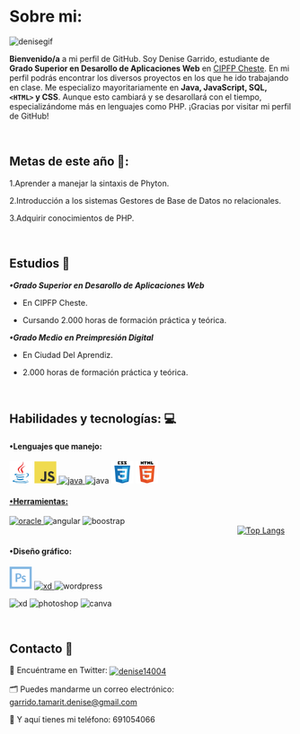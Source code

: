 # Sobre mi:

![denisegif](https://user-images.githubusercontent.com/131865422/234601760-68456885-b70d-4bf1-ab0b-22ae77b0584e.gif)


**Bienvenido/a** a mi perfil de GitHub. Soy Denise Garrido, estudiante de **Grado Superior en Desarollo de Aplicaciones Web** en [CIPFP Cheste](http://www.fpcheste.com/joomla/index.php/es/). En mi perfil podrás encontrar los diversos proyectos en los que he ido trabajando en clase. Me especializo mayoritariamente en **Java, JavaScript, SQL, `<HTML>` y CSS**. Aunque esto cambiará y se desarollará con el tiempo, especializándome más en lenguajes como PHP. ¡Gracias por visitar mi perfil de GitHub!

<br>

## Metas de este año 🦾:
1.Aprender a manejar la sintaxis de Phyton.

2.Introducción a los sistemas Gestores de Base de Datos no relacionales.

3.Adquirir conocimientos de PHP.

<br>

## Estudios :notebook:

  ***•Grado Superior en Desarollo de Aplicaciones Web***

- En CIPFP Cheste.

- Cursando 2.000 horas de formación práctica y teórica.


***•Grado Medio en Preimpresión Digital***
  
- En Ciudad Del Aprendiz.

- 2.000 horas de formación práctica y teórica.

<br>

## Habilidades y tecnologías: 💻

#### •Lenguajes que manejo:
<img src="https://raw.githubusercontent.com/devicons/devicon/master/icons/java/java-original.svg" alt="java" width="40" height="40"/> </a> <a href="https://developer.mozilla.org/en-US/docs/Web/JavaScript" target="_blank" rel="noreferrer"> <img src="https://raw.githubusercontent.com/devicons/devicon/master/icons/javascript/javascript-original.svg" alt="javascript" width="40" height="40"/> </a> <a href="https://www.oracle.com/" target="_blank" rel="noreferrer"> <img src="https://www.vectorlogo.zone/logos/php/php-ar21.svg" alt="java" width="70" height="40"/> </a> <img src="https://www.vectorlogo.zone/logos/typescriptlang/typescriptlang-icon.svg" alt="java" width="40" height="40"/> </a><img src="https://raw.githubusercontent.com/devicons/devicon/master/icons/css3/css3-original-wordmark.svg" alt="css3" width="40" height="40"/> </a> <a href="https://www.w3.org/html/" target="_blank" rel="noreferrer"> <img src="https://raw.githubusercontent.com/devicons/devicon/master/icons/html5/html5-original-wordmark.svg" alt="html5" width="40" height="40"/> </a> <a href="https://www.adobe.com/in/products/illustrator.html" target="_blank" rel="noreferrer">

#### •Herramientas:
<img src="https://sybyl.com/wp-content/uploads/2019/11/Oracle-Logo-For-Website-300x300.png" alt="oracle" width="50" height="50"/> </a> <img src="https://www.vectorlogo.zone/logos/angular/angular-icon.svg" alt="angular" width="40" height="40"/> </a> <img src="https://www.vectorlogo.zone/logos/getbootstrap/getbootstrap-icon.svg" alt="boostrap" width="40" height="40"/></a>&nbsp;&nbsp;&nbsp;&nbsp;&nbsp;&nbsp;&nbsp;&nbsp;&nbsp;&nbsp;&nbsp;&nbsp;&nbsp;&nbsp;&nbsp;&nbsp;&nbsp;&nbsp;&nbsp;&nbsp;&nbsp;&nbsp;&nbsp;&nbsp;&nbsp;&nbsp;&nbsp;&nbsp;&nbsp;&nbsp;&nbsp;&nbsp;&nbsp;&nbsp;&nbsp;&nbsp;&nbsp;&nbsp;&nbsp;&nbsp;&nbsp;&nbsp;&nbsp;&nbsp;&nbsp;&nbsp;&nbsp;&nbsp;&nbsp;&nbsp;&nbsp;&nbsp;&nbsp;&nbsp;&nbsp;&nbsp;&nbsp;&nbsp;&nbsp;&nbsp;&nbsp;&nbsp;&nbsp;&nbsp;&nbsp;&nbsp;&nbsp;&nbsp;&nbsp;&nbsp;&nbsp;&nbsp;&nbsp;&nbsp;&nbsp;&nbsp;&nbsp;&nbsp;&nbsp;&nbsp;&nbsp;&nbsp;&nbsp;&nbsp;&nbsp;&nbsp;&nbsp;&nbsp;&nbsp;&nbsp;&nbsp;&nbsp;&nbsp;&nbsp;&nbsp;&nbsp;&nbsp;&nbsp;&nbsp;&nbsp;&nbsp;&nbsp;
[![Top Langs](https://github-readme-stats.vercel.app/api/top-langs/?username=DeniseGarrido)](https://github.com/DeniseGarrido/github-readme-stats)

#### •Diseño gráfico:
<img src="https://raw.githubusercontent.com/devicons/devicon/master/icons/photoshop/photoshop-line.svg" alt="xd" width="40" height="40"/> </a>  <a href="https://www.adobe.com/products/xd.html" target="_blank" rel="noreferrer"> <img src="https://cdn4.iconfinder.com/data/icons/logos-and-brands/512/4_Indesign_Adobe_logo_logos-512.png" alt="xd" width="40" height="40"/> </a> <img src="https://www.vectorlogo.zone/logos/wordpress/wordpress-icon.svg" alt="wordpress" width="40" height="40"/> </a> <a href="https://www.adobe.com/products/xd.html" target="_blank" rel="noreferrer"> </a> 

<img src="https://hostore.com.uy/wp-content/uploads/2018/04/illustrator.png" alt="xd" width="40" height="40"/> </a> <img src="https://w7.pngwing.com/pngs/622/18/png-transparent-adobe-logo-logos-premier-pro-logos-and-brands-line-filled-icon.png" alt="photoshop" width="40" height="40"/> </a> <a href="https://www.adobe.com/products/xd.html" target="_blank" rel="noreferrer"> </a> <img src="https://www.vectorlogo.zone/logos/canva/canva-icon.svg" alt="canva" width="40" height="40"/> </a> <a href="https://www.adobe.com/products/xd.html" target="_blank" rel="noreferrer"> </a> 

<br>

## Contacto :speech_balloon:

🔎 Encuéntrame en Twitter: <a href="https://twitter.com/denise14004" target="blank"><img align="center" src="https://raw.githubusercontent.com/rahuldkjain/github-profile-readme-generator/master/src/images/icons/Social/twitter.svg" alt="denise14004" height="30" width="40" /></a>
</p>

🗂️ Puedes mandarme un correo electrónico: garrido.tamarit.denise@gmail.com

📱 Y aquí tienes mi teléfono: 691054066


<br>

